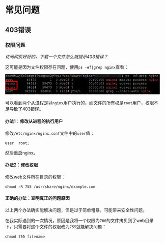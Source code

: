# 常见问题

## 403错误

### 权限问题

_访问网页好好的，下载一个文件怎么就提示403错误？_

这可能是因为文件权限存在问题，使用`ps -ef|grep nginx`查看：

![](_images/Pasted%20image%2020231110195336.png)

可以看到两个从进程是以`nginx`用户执行的，而文件的所有权是`root`用户，权限不足导致了403错误。

#### 办法1：修改从进程的执行用户

修改`/etc/nginx/nginx.conf`文件中的`user`值：

```
user  root;
```

然后重启nginx。

#### 办法2：修改权限

修改web文件所在目录的权限：

```
chmod -R 755 /usr/share/nginx/example.com
```

#### 正确的办法：查明真正的问题原因

以上两个办法确实能解决问题，但是过于简单粗暴，可能带来安全性问题。

在我实际遇到的一次情况，原因是我将一个权限为`700`的文件拷贝到了web目录下，只需要将这个文件的权限改为`755`就能解决问题：

```
chmod 755 filename
```
